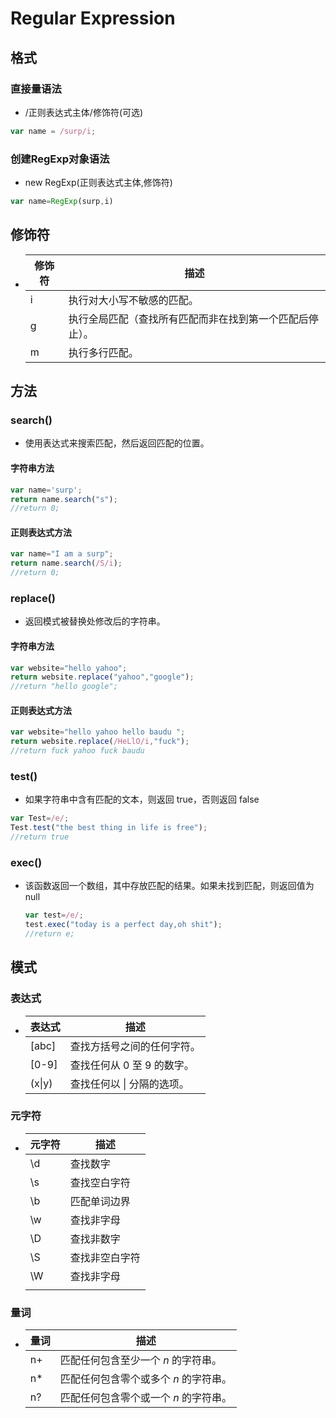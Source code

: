 #  Regular Expression

## 格式

### 直接量语法

- /正则表达式主体/修饰符(可选)

```javascript
var name = /surp/i;
```



### 创建RegExp对象语法

- new RegExp(正则表达式主体,修饰符)

```javascript
var name=RegExp(surp,i)
```



## 修饰符

+ | 修饰符 | 描述                                                     |
  | ------ | -------------------------------------------------------- |
  | i      | 执行对大小写不敏感的匹配。                               |
  | g      | 执行全局匹配（查找所有匹配而非在找到第一个匹配后停止）。 |
  | m      | 执行多行匹配。                                           |

## 方法

### search()

+ 使用表达式来搜索匹配，然后返回匹配的位置。

#### 字符串方法

```javascript
var name='surp';
return name.search("s");
//return 0;
```



#### 正则表达式方法

```javascript
var name="I am a surp";
return name.search(/S/i);
//return 0;
```



### replace()

+ 返回模式被替换处修改后的字符串。

#### 字符串方法

```javascript
var website="hello yahoo";
return website.replace("yahoo","google");
//return "hello google"; 
```



#### 正则表达式方法

```javascript
var website="hello yahoo hello baudu ";
return website.replace(/HeLlO/i,"fuck");
//return fuck yahoo fuck baudu 
```



### test()

+ 如果字符串中含有匹配的文本，则返回 true，否则返回 false

```javascript
var Test=/e/;
Test.test("the best thing in life is free");
//return true
```



### exec()

+ 该函数返回一个数组，其中存放匹配的结果。如果未找到匹配，则返回值为 null

  ```javascript
  var test=/e/;
  test.exec("today is a perfect day,oh shit");
  //return e;
  ```

  

## 模式

### 表达式

- | 表达式 | 描述                       |
  | ------ | -------------------------- |
  | [abc]  | 查找方括号之间的任何字符。 |
  | [0-9]  | 查找任何从 0 至 9 的数字。 |
  | (x\|y) | 查找任何以 \| 分隔的选项。 |

### 元字符

+ | 元字符 | 描述           |
  | ------ | -------------- |
  | \d     | 查找数字       |
  | \s     | 查找空白字符   |
  | \b     | 匹配单词边界   |
  | \w     | 查找非字母     |
  | \D     | 查找非数字     |
  | \S     | 查找非空白字符 |
  | \W     | 查找非字母     |
  |        |                |

### 量词

+ | 量词 | 描述                                  |
  | ---- | ------------------------------------- |
  | n+   | 匹配任何包含至少一个 *n* 的字符串。   |
  | n*   | 匹配任何包含零个或多个 *n* 的字符串。 |
  | n?   | 匹配任何包含零个或一个 *n* 的字符串。 |


